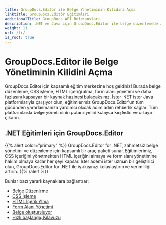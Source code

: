 ```yaml
---
title: GroupDocs.Editor ile Belge Yönetiminin Kilidini Açma
linktitle: GroupDocs.Editör Eğitimleri
additionalTitle: GroupDocs API Referansları
description: .NET ve Java için GroupDocs.Editor ile belge düzenlemede zahmetsizce ustalaşın. İş akışını kolaylaştırın, CSS'yi yönetin, HTML içeriğini alın ve daha fazlasını yapın!
weight: 11
url: /tr/
is_root: true
---
```


# GroupDocs.Editor ile Belge Yönetiminin Kilidini Açma


GroupDocs.Editor için kapsamlı eğitim merkezine hoş geldiniz! Burada belge düzenleme, CSS işleme, HTML içeriği alma, form alanı yönetimi ve daha fazlasını kapsayan bir kaynak hazinesi bulacaksınız. İster .NET ister Java platformlarıyla çalışıyor olun, eğitimlerimiz GroupDocs.Editor'un tüm gücünden yararlanmanıza yardımcı olacak adım adım rehberlik sağlar. Tüm platformlarda belge yönetiminin potansiyelini kolayca keşfedin ve ortaya çıkarın.


## .NET Eğitimleri için GroupDocs.Editor
{{% alert color="primary" %}}
GroupDocs.Editor for .NET, zahmetsiz belge yönetimi ve düzenleme için kapsamlı bir araç paketi sunar. Eğitimlerimiz, CSS içeriğini yönetmekten HTML içeriğini almaya ve form alanı yönetimine hakim olmaya kadar her şeyi kapsar. İster acemi ister uzman bir geliştirici olun, GroupDocs.Editor for .NET ile iş akışınızı kolaylaştırın ve verimliliği artırın.
{{% /alert %}}

Bunlar bazı yararlı kaynaklara bağlantılar:
 
- [Belge Düzenleme](./net/document-editing/)
- [CSS İşleme](./net/css-handling/)
- [HTML İçerik Alma](./net/html-content-retrieval/)
- [Form Alanı Yönetimi](./net/form-field-management/)
- [Belge oluşturuluyor](./net/document-processing/)
- [Hızlı başlangıç Kılavuzu](./net/quick-start-guide/)
